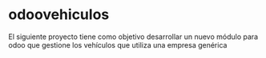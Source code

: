 # odoovehiculos
El siguiente proyecto tiene como objetivo desarrollar un nuevo módulo para odoo que gestione los 
vehículos que utiliza una empresa genérica
